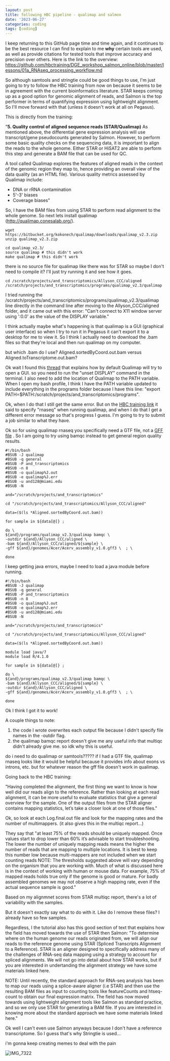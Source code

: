 ```yaml
---
layout: post
title: following HBC pipeline - qualimap and salmon
date: '2023-06-27'
categories: coding
tags: [coding]
---
```


I keep returning to this GitHub page time and time again, and it continues to be the best resource I can find to explain to me **why** certain tools are used, as well as provide citations for tested tools that improve accuracy and precision over others. Here is the link to the overview: https://github.com/hbctraining/DGE_workshop_salmon_online/blob/master/lessons/01a_RNAseq_processing_workflow.md 

So although samtools and stringtie could be good things to use, I'm just going to try to follow the HBC training from now on because it seems to be in agreement with the current bioinformatics literature. STAR keeps coming up as a good option for genomic alignment of reads, and Salmon is the top performer in terms of quantifying expression using lightweight alignment. So I'll move forward with that (unless it doesn't work at all on Pegasus).

This is directly from the training:

"**5. Quality control of aligned sequence reads (STAR/Qualimap)**
As mentioned above, the differential gene expression analysis will use transcript/gene pseudocounts generated by Salmon. However, to perform some basic quality checks on the sequencing data, it is important to align the reads to the whole genome. Either STAR or HiSAT2 are able to perform this step and generate a BAM file that can be used for QC.

A tool called Qualimap explores the features of aligned reads in the context of the genomic region they map to, hence providing an overall view of the data quality (as an HTML file). Various quality metrics assessed by Qualimap include:
- DNA or rRNA contamination
- 5'-3' biases
- Coverage biases"

So, I have the BAM files from using STAR to perform read alignment to the whole genome. So next lets install qualimap (http://qualimap.conesalab.org/). 

```{bash}
wget https://bitbucket.org/kokonech/qualimap/downloads/qualimap_v2.3.zip
unzip qualimap_v2.3.zip

cd qualimap_v2.3/
source qualimap # this didn't work
make qualimap # this didn't work
```

there is no source file for qualimap like there was for STAR so maybe I don't need to compile it? I'll just try running it and see how it goes.

```{bash}
cd /scratch/projects/and_transcriptomics/Allyson_CCC/aligned
/scratch/projects/and_transcriptomics/programs/qualimap_v2.3/qualimap
```
I tried running the /scratch/projects/and_transcriptomics/programs/qualimap_v2.3/qualimap line directly in the command line after moving to the Allyson_CCC/aligned folder, and it came out with this error: "Can't connect to X11 window server using ':0.0' as the value of the DISPLAY variable."

I think actually maybe what's happening is that qualimap is a GUI (graphical user interface) so when I try to run it in Pegasus it can't export it to a desktop for me to view it. So I think I actually need to download the .bam files so that they're local and then run qualimap on my computer. 

but which .bam do I use? Aligned.sortedByCoord.out.bam versus Aligned.toTranscriptome.out.bam?

Ok wait I found this [thread](https://hbctraining.github.io/Intro-to-rnaseq-hpc-salmon/lessons/03_QC_STAR_and_Qualimap_run.html#qualimap) that explains how by default Qualimap will try to open a GUI. so you need to run the "unset DISPLAY" command in the terminal. I also need to add the location of Qualimap to the PATH variable. When I open my bash profile, I think I have the PATH variable updated to include everything in the programs folder because I have this line: "export PATH=$PATH:/scratch/projects/and_transcriptomics/programs".

Ok, when I do that I still get the same error. But on the [HBC training link](https://hbctraining.github.io/Intro-to-rnaseq-hpc-salmon/lessons/03_QC_STAR_and_Qualimap_run.html#qualimap) it said to specify "rnaseq" when running qualimap, and when I do that I get a different error message so that's progress I guess. I'm going to try to submit a job similar to what they have.

Ok so for using qualimap rnaseq you specifically need a GTF file, not a [GFF file](http://qualimap.conesalab.org/doc_html/analysis.html#rna-seq-qc) . So I am going to try using bamqc instead to get general region quality results.

```{bash}
#!/bin/bash
#BSUB -J qualimap
#BSUB -q general
#BSUB -P and_transcriptomics
#BSUB -n 8
#BSUB -o qualimap%J.out
#BSUB -e qualimap%J.err
#BSUB -u and128@miami.edu
#BSUB -N

and="/scratch/projects/and_transcriptomics"

cd "/scratch/projects/and_transcriptomics/Allyson_CCC/aligned"

data=($(ls *Aligned.sortedByCoord.out.bam))

for sample in ${data[@]} ;

do \
${and}/programs/qualimap_v2.3/qualimap bamqc \
-outdir ${and}/Allyson_CCC/aligned \ 
-bam ${and}/Allyson_CCC/aligned/${sample} \ 
-gff ${and}/genomes/Acer/Acerv_assembly_v1.0.gff3 \  ; \

done
```

I keep getting java errors, maybe I need to load a java module before running.

```{bash}
#!/bin/bash
#BSUB -J qualimap
#BSUB -q general
#BSUB -P and_transcriptomics
#BSUB -n 8
#BSUB -o qualimap%J.out
#BSUB -e qualimap%J.err
#BSUB -u and128@miami.edu
#BSUB -N

and="/scratch/projects/and_transcriptomics"

cd "/scratch/projects/and_transcriptomics/Allyson_CCC/aligned"

data=($(ls *Aligned.sortedByCoord.out.bam))

module load java/7
module load R/4.1.0

for sample in ${data[@]} ;

do \
${and}/programs/qualimap_v2.3/qualimap bamqc \
-bam ${and}/Allyson_CCC/aligned/${sample} \
-outdir ${and}/Allyson_CCC/aligned \  
-gff ${and}/genomes/Acer/Acerv_assembly_v1.0.gff3 \  ; \

done
```

Ok I think I got it to work!

A couple things to note: 
1) the code I wrote overwrites each output file because I didn't specify file names in the -outdir flag. 
2) the qualimap bamqc report doesn't give me any useful info that multiqc didn't already give me. so idk why this is useful.

 do i need to do qualimap or samtools????? 
if I had a GTF file, qualimap rnaseq looks like it would be helpful because it provides info about exons vs introns, etc. but for whatever reason the gff file doesn't work in qualimap.

Going back to the HBC training:

"Having completed the alignment, the first thing we want to know is how well did our reads align to the reference. Rather than looking at each read alignment, it can be more useful to evaluate statistics that give a general overview for the sample. One of the output files from the STAR aligner contains mapping statistics, let’s take a closer look at one of those files."

Ok, so look at each Log.final.out file and look for the mapping rates and the number of multimappers. (it also gives this in the multiqc report...)

They say that "at least 75% of the reads should be uniquely mapped. Once values start to drop lower than 60% it’s advisable to start troubleshooting. The lower the number of uniquely mapping reads means the higher the number of reads that are mapping to multiple locations. It is best to keep this number low because multi-mappers are not included when we start counting reads
NOTE: The thresholds suggested above will vary depending on the organism that you are working with. Much of what is discussed here is in the context of working with human or mouse data. For example, 75% of mapped reads holds true only if the genome is good or mature. For badly assembled genomes we may not observe a high mapping rate, even if the actual sequence sample is good."

Based on my alignmnet scores from STAR multiqc report, there's a lot of variability with the samples. 

But it doesn't exactly say what to do with it. Like do I remove these files? I already have so few samples. 

Regardless, I the tutorial also has this good section of text that explains how the field has moved towards the use of STAR then Salmon:
"To determine where on the human genome our reads originated from, we will align our reads to the reference genome using STAR (Spliced Transcripts Alignment to a Reference). STAR is an aligner designed to specifically address many of the challenges of RNA-seq data mapping using a strategy to account for spliced alignments. We will not go into detail about how STAR works, but if you are interested in undertanding the alignment strategy we have some materials linked here.

NOTE: Until recently, the standard approach for RNA-seq analysis has been to map our reads using a splice-aware aligner (i.e STAR) and then use the resulting BAM files as input to counting tools like featureCounts and htseq-count to obtain our final expression matrix. The field has now moved towards using lightweight alignment tools like Salmon as standard practice, and so we only use STAR for generating a BAM file. If you are interested in knowing more about the standard approach we have some materials linked here."

Ok well I can't even use Salmon anyways because I don't have a reference transcriptome. So I guess that's why Stringtie is used...

i'm gonna keep creating memes to deal with the pain

![IMG_7322](https://github.com/ademerlis/ademerlis.github.io/assets/56000927/9f8d593a-5a0c-472a-a3c4-e09c0f7a4f30)
